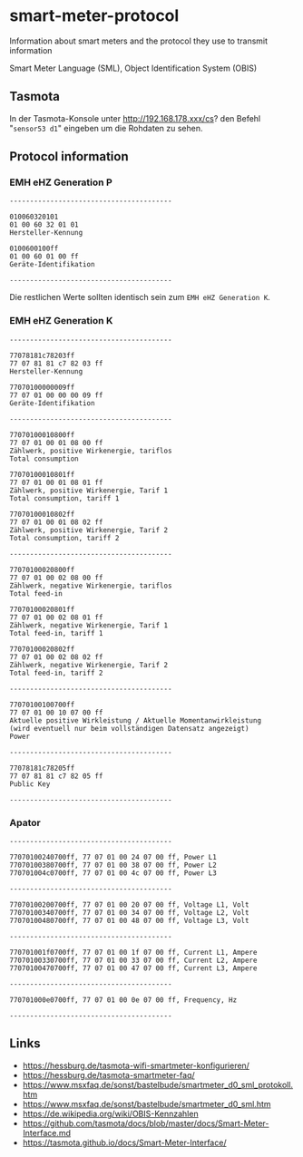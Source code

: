 # smart-meter-protocol
Information about smart meters and the protocol they use to transmit information

Smart Meter Language (SML),
Object Identification System (OBIS)

## Tasmota
In der Tasmota-Konsole unter http://192.168.178.xxx/cs? den Befehl "`sensor53 d1`" eingeben um die Rohdaten zu sehen.
## Protocol information

### EMH eHZ Generation P
````
----------------------------------------

010060320101
01 00 60 32 01 01
Hersteller-Kennung

0100600100ff
01 00 60 01 00 ff
Geräte-Identifikation

----------------------------------------
````

Die restlichen Werte sollten identisch sein zum `EMH eHZ Generation K`.

### EMH eHZ Generation K
```
----------------------------------------

77078181c78203ff
77 07 81 81 c7 82 03 ff
Hersteller-Kennung

77070100000009ff
77 07 01 00 00 00 09 ff
Geräte-Identifikation

----------------------------------------

77070100010800ff
77 07 01 00 01 08 00 ff
Zählwerk, positive Wirkenergie, tariflos
Total consumption

77070100010801ff
77 07 01 00 01 08 01 ff
Zählwerk, positive Wirkenergie, Tarif 1
Total consumption, tariff 1

77070100010802ff
77 07 01 00 01 08 02 ff
Zählwerk, positive Wirkenergie, Tarif 2
Total consumption, tariff 2

----------------------------------------

77070100020800ff
77 07 01 00 02 08 00 ff
Zählwerk, negative Wirkenergie, tariflos
Total feed-in

77070100020801ff
77 07 01 00 02 08 01 ff
Zählwerk, negative Wirkenergie, Tarif 1
Total feed-in, tariff 1

77070100020802ff
77 07 01 00 02 08 02 ff
Zählwerk, negative Wirkenergie, Tarif 2
Total feed-in, tariff 2

----------------------------------------

77070100100700ff
77 07 01 00 10 07 00 ff
Aktuelle positive Wirkleistung / Aktuelle Momentanwirkleistung
(wird eventuell nur beim vollständigen Datensatz angezeigt)
Power

----------------------------------------

77078181c78205ff
77 07 81 81 c7 82 05 ff
Public Key

----------------------------------------
```

### Apator
```
----------------------------------------

77070100240700ff, 77 07 01 00 24 07 00 ff, Power L1
77070100380700ff, 77 07 01 00 38 07 00 ff, Power L2
770701004c0700ff, 77 07 01 00 4c 07 00 ff, Power L3

----------------------------------------

77070100200700ff, 77 07 01 00 20 07 00 ff, Voltage L1, Volt
77070100340700ff, 77 07 01 00 34 07 00 ff, Voltage L2, Volt
77070100480700ff, 77 07 01 00 48 07 00 ff, Voltage L3, Volt

----------------------------------------

770701001f0700ff, 77 07 01 00 1f 07 00 ff, Current L1, Ampere
77070100330700ff, 77 07 01 00 33 07 00 ff, Current L2, Ampere
77070100470700ff, 77 07 01 00 47 07 00 ff, Current L3, Ampere

----------------------------------------

770701000e0700ff, 77 07 01 00 0e 07 00 ff, Frequency, Hz

----------------------------------------
```

## Links
- https://hessburg.de/tasmota-wifi-smartmeter-konfigurieren/
- https://hessburg.de/tasmota-smartmeter-faq/
- https://www.msxfaq.de/sonst/bastelbude/smartmeter_d0_sml_protokoll.htm
- https://www.msxfaq.de/sonst/bastelbude/smartmeter_d0_sml.htm
- https://de.wikipedia.org/wiki/OBIS-Kennzahlen
- https://github.com/tasmota/docs/blob/master/docs/Smart-Meter-Interface.md
- https://tasmota.github.io/docs/Smart-Meter-Interface/
